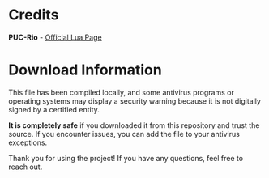 # Credits

**PUC-Rio** - [Official Lua Page](https://lua.org)

# Download Information

This file has been compiled locally, and some antivirus programs or operating systems may display a security warning because it is not digitally signed by a certified entity.

**It is completely safe** if you downloaded it from this repository and trust the source. If you encounter issues, you can add the file to your antivirus exceptions.

Thank you for using the project! If you have any questions, feel free to reach out.
